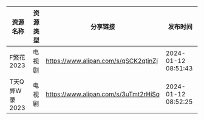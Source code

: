 | 资源名称       | 资源类型 | 分享链接                                 | 发布时间                |
| ---------- | ---- | ------------------------------------ | ------------------- |
| F繁花2023    | 电视剧  | https://www.alipan.com/s/qSCK2qtjnZj | 2024-01-12 08:51:43 |
| T天Q异W录2023 | 电视剧  | https://www.alipan.com/s/3uTmt2rHiSq | 2024-01-12 08:52:25 |
